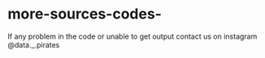 # more-sources-codes-

If any problem in the code or unable to get output contact us on instagram @data._.pirates
